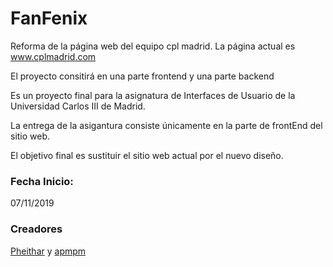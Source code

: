 # FanFenix
Reforma de la página web del equipo cpl madrid. La página actual es www.cplmadrid.com

El proyecto consitirá en una parte frontend y una parte backend

Es un proyecto final para la asignatura de Interfaces de Usuario de la Universidad Carlos III de Madrid.

La entrega de la asigantura consiste únicamente en la parte de frontEnd del sitio web.

El objetivo final es sustituir el sitio web actual por el nuevo diseño.

### Fecha Inicio:

07/11/2019

### Creadores
[Pheithar](https://github.com/pheithar) y [apmpm](https://github.com/apmpm)

